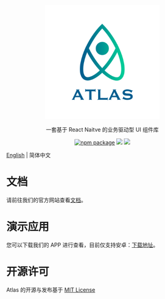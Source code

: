 <p align="center">
  <a href="https://github.com/rcg1994/react-native-atlas">
    <img width="300" src="https://github.com/rcg1994/light/blob/master/images/atlas_400.png?raw=true">
  </a>
</p>

<div align="center">
一套基于 React Naitve 的业务驱动型 UI 组件库

[![npm package](https://img.shields.io/npm/v/react-native-atlas.svg)](https://www.npmjs.com/package/react-native-atlas)
[![](https://img.shields.io/npm/dt/react-native-atlas.svg)](https://www.npmjs.com/package/react-native-atlas)
[![](https://img.shields.io/github/license/rcg1994/react-native-atlas.svg)](https://github.com/rcg1994/react-native-atlas/blob/master/LICENSE)

</div>

[English](./) | 简体中文

# 文档

请前往我们的官方网站查看[文档]()。

# 演示应用

您可以下载我们的 APP 进行查看，目前仅支持安卓：[下载地址]()。

# 开源许可

Atlas 的开源与发布基于 [MIT License](https://github.com/rcg1994/react-native-atlas/blob/master/LICENSE)

